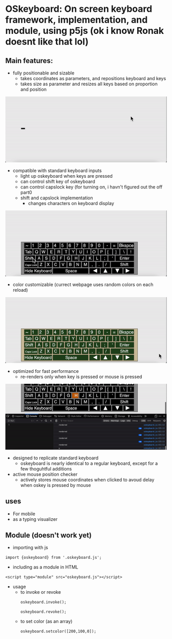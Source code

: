 # OSkeyboard: On screen keyboard framework, implementation, and module, using p5js (ok i know Ronak doesnt like that lol)

## Main features:
  - fully positionable and sizable
    - takes coordinates as parameters, and repositions keyboard and keys
    - takes size as parameter and resizes all keys based on proportion and position
   
   ![](media/keyboard_enlarging.gif)
   
  - compatible with standard keyboard inputs
    - light up oskeyboard when keys are pressed
    - can control shift key of oskeyboard
    - can control capslock key (for turning on, i havn't figured out the off part0
    - shift and capslock implementation
      - changes characters on keyboard display

  ![](media/keyboard_link.gif)

  - color customizable (currect webpage uses random colors on each reload)

  ![](media/customizable_color.gif)
  
  - optimized for fast performance
    - re-renders only when key is pressed or mouse is pressed

  ![](media/optimized_render.gif)

  - designed to replicate standard keyboard
    - oskeyboard is nearly identical to a regular keyboard, except for a few thoguhtful additions
  - active mouse position checker
    - actively stores mouse coordinates when clicked to avoud delay when oskey is pressed by mouse

## uses
  - For mobile
  - as a typing visualizer

## Module (doesn't work yet)
  - importing with js
  ```` '
  import {oskeyboard} from '.oskeyboard.js';
  ````
  - including as a module in HTML
  
  ````
  <script type="module" src="oskeyboard.js"></script>
  ````
  
  - usage
    - to invoke or revoke
      ````
      oskeyboard.invoke();
      ````
      ````
      oskeyboard.revoke();
      ````
    - to set color (as an array)
      ````
      oskeyboard.setcolor([200,100,0]);
      ````

    
